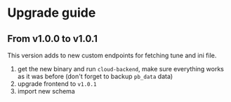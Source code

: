 # Upgrade guide

## From v1.0.0 to v1.0.1

This version adds to new custom endpoints for fetching tune and ini file.

1. get the new binary and run `cloud-backend`, make sure everything works as it was before (don't forget to backup `pb_data` data)
2. upgrade frontend to `v1.0.1`
3. import new schema
